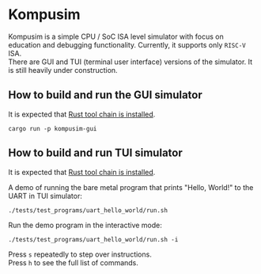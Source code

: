 # Kompusim

Kompusim is a simple CPU / SoC ISA level simulator with focus on education and debugging functionality. Currently, it supports only `RISC-V` ISA.  
There are GUI and TUI (terminal user interface) versions of the simulator.
It is still heavily under construction.

## How to build and run the GUI simulator

It is expected that [Rust tool chain is installed](https://www.rust-lang.org/tools/install).
```
cargo run -p kompusim-gui
```

## How to build and run TUI simulator

It is expected that [Rust tool chain is installed](https://www.rust-lang.org/tools/install).

A demo of running the bare metal program that prints "Hello, World!" to the UART in TUI simulator:
```
./tests/test_programs/uart_hello_world/run.sh
```

Run the demo program in the interactive mode:
```
./tests/test_programs/uart_hello_world/run.sh -i
```
Press `s` repeatedly to step over instructions.  
Press `h` to see the full list of commands.

